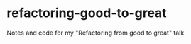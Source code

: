 refactoring-good-to-great
=========================

Notes and code for my "Refactoring from good to great" talk